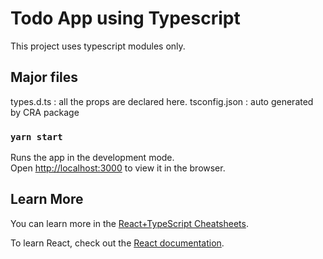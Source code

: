 # Todo App using Typescript

This project uses typescript modules only. 

## Major files

types.d.ts : all the props are declared here.
tsconfig.json : auto generated by CRA package

### `yarn start`

Runs the app in the development mode.\
Open [http://localhost:3000](http://localhost:3000) to view it in the browser.


## Learn More

You can learn more in the [React+TypeScript Cheatsheets](https://github.com/typescript-cheatsheets/react#reacttypescript-cheatsheets).

To learn React, check out the [React documentation](https://reactjs.org/).

